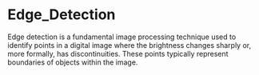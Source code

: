# Edge_Detection
Edge detection is a fundamental image processing technique used to identify points in a digital image where the brightness changes sharply or, more formally, has discontinuities. These points typically represent boundaries of objects within the image.
